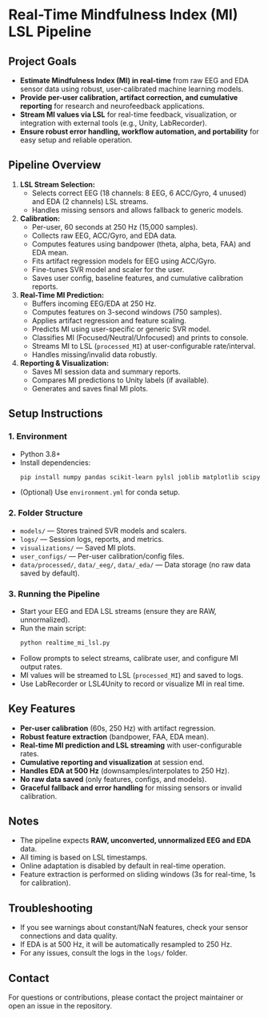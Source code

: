 # Real-Time Mindfulness Index (MI) LSL Pipeline

## Project Goals
- **Estimate Mindfulness Index (MI) in real-time** from raw EEG and EDA sensor data using robust, user-calibrated machine learning models.
- **Provide per-user calibration, artifact correction, and cumulative reporting** for research and neurofeedback applications.
- **Stream MI values via LSL** for real-time feedback, visualization, or integration with external tools (e.g., Unity, LabRecorder).
- **Ensure robust error handling, workflow automation, and portability** for easy setup and reliable operation.

## Pipeline Overview
1. **LSL Stream Selection:**
   - Selects correct EEG (18 channels: 8 EEG, 6 ACC/Gyro, 4 unused) and EDA (2 channels) LSL streams.
   - Handles missing sensors and allows fallback to generic models.
2. **Calibration:**
   - Per-user, 60 seconds at 250 Hz (15,000 samples).
   - Collects raw EEG, ACC/Gyro, and EDA data.
   - Computes features using bandpower (theta, alpha, beta, FAA) and EDA mean.
   - Fits artifact regression models for EEG using ACC/Gyro.
   - Fine-tunes SVR model and scaler for the user.
   - Saves user config, baseline features, and cumulative calibration reports.
3. **Real-Time MI Prediction:**
   - Buffers incoming EEG/EDA at 250 Hz.
   - Computes features on 3-second windows (750 samples).
   - Applies artifact regression and feature scaling.
   - Predicts MI using user-specific or generic SVR model.
   - Classifies MI (Focused/Neutral/Unfocused) and prints to console.
   - Streams MI to LSL (`processed_MI`) at user-configurable rate/interval.
   - Handles missing/invalid data robustly.
4. **Reporting & Visualization:**
   - Saves MI session data and summary reports.
   - Compares MI predictions to Unity labels (if available).
   - Generates and saves final MI plots.

## Setup Instructions
### 1. Environment
- Python 3.8+
- Install dependencies:
  ```sh
  pip install numpy pandas scikit-learn pylsl joblib matplotlib scipy
  ```
- (Optional) Use `environment.yml` for conda setup.

### 2. Folder Structure
- `models/` — Stores trained SVR models and scalers.
- `logs/` — Session logs, reports, and metrics.
- `visualizations/` — Saved MI plots.
- `user_configs/` — Per-user calibration/config files.
- `data/processed/`, `data/_eeg/`, `data/_eda/` — Data storage (no raw data saved by default).

### 3. Running the Pipeline
- Start your EEG and EDA LSL streams (ensure they are RAW, unnormalized).
- Run the main script:
  ```sh
  python realtime_mi_lsl.py
  ```
- Follow prompts to select streams, calibrate user, and configure MI output rates.
- MI values will be streamed to LSL (`processed_MI`) and saved to logs.
- Use LabRecorder or LSL4Unity to record or visualize MI in real time.

## Key Features
- **Per-user calibration** (60s, 250 Hz) with artifact regression.
- **Robust feature extraction** (bandpower, FAA, EDA mean).
- **Real-time MI prediction and LSL streaming** with user-configurable rates.
- **Cumulative reporting and visualization** at session end.
- **Handles EDA at 500 Hz** (downsamples/interpolates to 250 Hz).
- **No raw data saved** (only features, configs, and models).
- **Graceful fallback and error handling** for missing sensors or invalid calibration.

## Notes
- The pipeline expects **RAW, unconverted, unnormalized EEG and EDA** data.
- All timing is based on LSL timestamps.
- Online adaptation is disabled by default in real-time operation.
- Feature extraction is performed on sliding windows (3s for real-time, 1s for calibration).

## Troubleshooting
- If you see warnings about constant/NaN features, check your sensor connections and data quality.
- If EDA is at 500 Hz, it will be automatically resampled to 250 Hz.
- For any issues, consult the logs in the `logs/` folder.

## Contact
For questions or contributions, please contact the project maintainer or open an issue in the repository.
